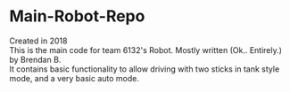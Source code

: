 # Main-Robot-Repo
Created in 2018<br>
This is the main code for team 6132's Robot. Mostly written (Ok.. Entirely.) by Brendan B.<br>
It contains basic functionality to allow driving with two sticks in tank style mode, and a very basic auto mode.<br>
